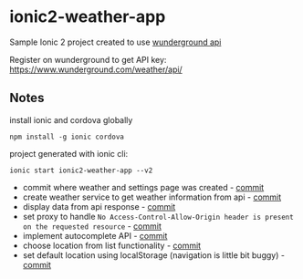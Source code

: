 # ionic2-weather-app
Sample Ionic 2 project created to use [wunderground api](https://www.wunderground.com/weather/api/)

Register on wunderground to get API key: https://www.wunderground.com/weather/api/

## Notes
install ionic and cordova globally

`npm install -g ionic cordova`

project generated with ionic cli:

`ionic start ionic2-weather-app --v2`

- commit where weather and settings page was created - [commit](https://github.com/branecko/ionic2-weather-app/commit/f5e59f3b2fdb135f35ecaf170e39961db82afddc)
- create weather service to get weather information from api - [commit](https://github.com/branecko/ionic2-weather-app/commit/6f8b2e23375a0cd4c166730441c933672b1899e9)
- display data from api response - [commit](https://github.com/branecko/ionic2-weather-app/commit/a74764fb690bb7303b269113f3904d4e30ed397c)
- set proxy to handle `No Access-Control-Allow-Origin header is present on the requested resource` - [commit](https://github.com/branecko/ionic2-weather-app/commit/a4f278082cb4d4289d54ebeb3447a19e06c17ff2)
- implement autocomplete API - [commit](https://github.com/branecko/ionic2-weather-app/commit/e3233b8bb7a5bf76899e9b00a2200b4605af0b15)
- choose location from list functionality - [commit](https://github.com/branecko/ionic2-weather-app/commit/45601f63d4e54be05480ec508558f4a950d66c7d)
- set default location using localStorage (navigation is little bit buggy) - [commit](https://github.com/branecko/ionic2-weather-app/commit/10cd571de0ad476addd2dcc618ec2edb76fe726e)

